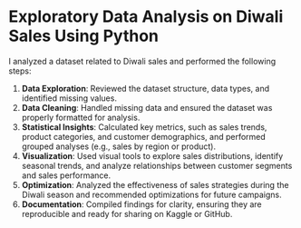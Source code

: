 # Exploratory Data Analysis on Diwali Sales Using Python
 
I analyzed a dataset related to Diwali sales and performed the following steps:

1. **Data Exploration**: Reviewed the dataset structure, data types, and identified missing values.
2. **Data Cleaning**: Handled missing data and ensured the dataset was properly formatted for analysis.
3. **Statistical Insights**: Calculated key metrics, such as sales trends, product categories, and customer demographics, and performed grouped analyses (e.g., sales by region or product).
4. **Visualization**: Used visual tools to explore sales distributions, identify seasonal trends, and analyze relationships between customer segments and sales performance.
5. **Optimization**: Analyzed the effectiveness of sales strategies during the Diwali season and recommended optimizations for future campaigns.
6. **Documentation**: Compiled findings for clarity, ensuring they are reproducible and ready for sharing on Kaggle or GitHub.

